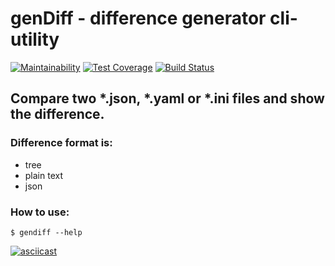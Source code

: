 ##
# genDiff - difference generator cli-utility
[![Maintainability](https://api.codeclimate.com/v1/badges/ed00a62b656c97f8d473/maintainability)](https://codeclimate.com/github/mbalyura/frontend-project-lvl2/maintainability) [![Test Coverage](https://api.codeclimate.com/v1/badges/ed00a62b656c97f8d473/test_coverage)](https://codeclimate.com/github/mbalyura/frontend-project-lvl2/test_coverage) [![Build Status](https://travis-ci.org/mbalyura/frontend-project-lvl2.svg?branch=master)](https://`travis-ci.org/mbalyura/frontend-project-lvl2)
##

## Compare two *.json, *.yaml or *.ini files and show the difference.

### Difference format is:
* tree
* plain text
* json

### How to use:
```
$ gendiff --help
```

[![asciicast](https://asciinema.org/a/nDcOWnc61IL4f5nOZvT3BCZMJ.svg)](https://asciinema.org/a/nDcOWnc61IL4f5nOZvT3BCZMJ)
